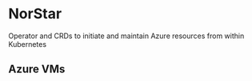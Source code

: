 # NorStar
Operator and CRDs to initiate and maintain Azure resources from within Kubernetes

## Azure VMs
